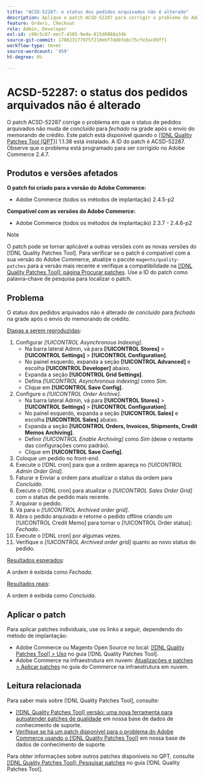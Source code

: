 ```yaml
---
title: "ACSD-52287: o status dos pedidos arquivados não é alterado"
description: Aplique o patch ACSD-52287 para corrigir o problema do Adobe Commerce em que o status dos pedidos arquivados não muda de *concluído* para *fechado* na grade após o envio do memorando de crédito.
feature: Orders, Checkout
role: Admin, Developer
exl-id: c88c5c87-eec7-4105-9e4e-815d0888a34b
source-git-commit: 178023177975f210ebf7dd07e8c75cfe3ac89ff1
workflow-type: tm+mt
source-wordcount: '459'
ht-degree: 0%

---
```


# ACSD-52287: o status dos pedidos arquivados não é alterado

O patch ACSD-52287 corrige o problema em que o status de pedidos arquivados não muda de *concluído* para *fechado* na grade após o envio do memorando de crédito. Este patch está disponível quando o [[!DNL Quality Patches Tool (QPT)]](/help/announcements/adobe-commerce-announcements/magento-quality-patches-released-new-tool-to-self-serve-quality-patches.md) 1.1.38 está instalado. A ID do patch é ACSD-52287. Observe que o problema está programado para ser corrigido no Adobe Commerce 2.4.7.

## Produtos e versões afetados

**O patch foi criado para a versão do Adobe Commerce:**

* Adobe Commerce (todos os métodos de implantação) 2.4.5-p2

**Compatível com as versões do Adobe Commerce:**

* Adobe Commerce (todos os métodos de implantação) 2.3.7 - 2.4.6-p2

>[!NOTE]
>
>O patch pode se tornar aplicável a outras versões com as novas versões do [!DNL Quality Patches Tool]. Para verificar se o patch é compatível com a sua versão do Adobe Commerce, atualize o pacote `magento/quality-patches` para a versão mais recente e verifique a compatibilidade na [[!DNL Quality Patches Tool]: página Procurar patches](https://experienceleague.adobe.com/tools/commerce-quality-patches/index.html). Use a ID do patch como palavra-chave de pesquisa para localizar o patch.

## Problema

O status dos pedidos arquivados não é alterado de *concluído* para *fechado* na grade após o envio do memorando de crédito.

<u>Etapas a serem reproduzidas</u>:

1. Configurar *[!UICONTROL Asynchronous Indexing]*.
   * Na barra lateral Admin, vá para **[!UICONTROL Stores]** > **[!UICONTROL Settings]** > **[!UICONTROL Configuration]**.
   * No painel esquerdo, expanda a seção **[!UICONTROL Advanced]** e escolha **[!UICONTROL Developer]** abaixo.
   * Expanda a seção **[!UICONTROL Grid Settings]**.
   * Defina *[!UICONTROL Asynchronous indexing]* como *Sim*.
   * Clique em **[!UICONTROL Save Config]**.
1. Configure o *[!UICONTROL Order Archive]*.
   * Na barra lateral Admin, vá para **[!UICONTROL Stores]** > **[!UICONTROL Settings]** > **[!UICONTROL Configuration]**.
   * No painel esquerdo, expanda a seção **[!UICONTROL Sales]** e escolha **[!UICONTROL Sales]** abaixo.
   * Expanda a seção **[!UICONTROL Orders, Invoices, Shipments, Credit Memos Archiving]**.
   * Definir *[!UICONTROL Enable Archiving]* como *Sim* (deixe o restante das configurações como padrão).
   * Clique em **[!UICONTROL Save Config]**.
1. Coloque um pedido no front-end.
1. Execute o [!DNL cron] para que a ordem apareça no *[!UICONTROL Admin Order Grid]*.
1. Faturar e Enviar a ordem para atualizar o status da ordem para *Concluído*.
1. Execute o [!DNL cron] para atualizar o *[!UICONTROL Sales Order Grid]* com o status de pedido mais recente.
1. Arquivar o pedido.
1. Vá para o *[!UICONTROL Archived order grid]*.
1. Abra o pedido arquivado e retorne o pedido offline criando um [!UICONTROL Credit Memo] para tornar o [!UICONTROL Order status]: *Fechado*.
1. Execute o [!DNL cron] por algumas vezes.
1. Verifique o *[!UICONTROL Archived order grid]* quanto ao novo status do pedido.

<u>Resultados esperados</u>:

A ordem é exibida como *Fechada*.

<u>Resultados reais</u>:

A ordem é exibida como *Concluída*.

## Aplicar o patch

Para aplicar patches individuais, use os links a seguir, dependendo do método de implantação:

* Adobe Commerce ou Magento Open Source no local: [[!DNL Quality Patches Tool] > Uso](https://experienceleague.adobe.com/docs/commerce-operations/tools/quality-patches-tool/usage.html) no guia [!DNL Quality Patches Tool].
* Adobe Commerce na infraestrutura em nuvem: [Atualizações e patches > Aplicar patches](https://experienceleague.adobe.com/docs/commerce-cloud-service/user-guide/develop/upgrade/apply-patches.html) no guia do Commerce na infraestrutura em nuvem.

## Leitura relacionada

Para saber mais sobre [!DNL Quality Patches Tool], consulte:

* [[!DNL Quality Patches Tool] versão: uma nova ferramenta para autoatender patches de qualidade](/help/announcements/adobe-commerce-announcements/magento-quality-patches-released-new-tool-to-self-serve-quality-patches.md) em nossa base de dados de conhecimento de suporte.
* [Verifique se há um patch disponível para o problema do Adobe Commerce usando o [!DNL Quality Patches Tool]](/help/support-tools/patches-available-in-qpt-tool/check-patch-for-magento-issue-with-magento-quality-patches.md) em nossa base de dados de conhecimento de suporte.

Para obter informações sobre outros patches disponíveis no QPT, consulte [[!DNL Quality Patches Tool]: Pesquisar patches](https://experienceleague.adobe.com/tools/commerce-quality-patches/index.html) no guia [!DNL Quality Patches Tool].
